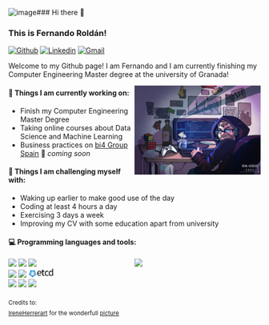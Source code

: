 ![image](https://github.com/jenrain/jenrain/assets/73680472/1a137dbe-b98c-4673-b49a-0e3fa62b9be3)### Hi there 👋 
### This is Fernando Roldán!

[![Github]()](https://github.com/jenrain)
[![Linkedin](https://img.shields.io/badge/-LinkedIn-blue?style=flat&logo=Linkedin&logoColor=white)](https://www.linkedin.com/in/froldanzafra/)
[![Gmail](https://img.shields.io/badge/-Gmail-c14438?style=flat&logo=Gmail&logoColor=white)](mailto:Fernando.Roldan.Zafra@gmail.com)

Welcome to my Github page! I am Fernando and I am currently finishing my Computer Engineering Master degree at the university of Granada!  

<img align="right" alt="img" src="https://github.com/FernandoRoldan93/FernandoRoldan93/blob/master/cover_image.jpg" width="50%" height="auto" />


#### 🌱 Things I am currently working on: 
- Finish my Computer Engineering Master Degree  
- Taking online courses about Data Science and Machine Learning 
- Business practices on [bi4 Group Spain](https://github.com/bi4group) 🚀 *coming soon*

#### :muscle: Things I am challenging myself with:
- Waking up earlier to make good use of the day
- Coding at least 4 hours a day
- Exercising 3 days a week
- Improving my CV with some education apart from university


#### :computer: Programming languages and tools: 
<p>
<img width="50%" align="right" src="https://github-readme-stats.vercel.app/api?username=jenrain&show_icons=true&hide_border=true" />

<code><img width="10%" src="https://www.vectorlogo.zone/logos/golang/golang-official.svg"></code>
<code><img width="8%" src="https://p6-juejin.byteimg.com/tos-cn-i-k3u1fbpfcp/3efeea57d16045c4b27a63c415314f83~tplv-k3u1fbpfcp-zoom-in-crop-mark:1512:0:0:0.awebp?"></code>
<code><img width="8%" src="https://www.vectorlogo.zone/logos/shell/shell-icon.svg"></code>
<br />
<code><img width="10%" src="https://www.vectorlogo.zone/logos/redis/redis-official.svg"></code>
<code><img width="10%" src="https://www.vectorlogo.zone/logos/mysql/mysql-ar21.svg"></code>
<code><img width="10%" src="https://github.com/cncf/artwork/blob/master/projects/etcd/horizontal/color/etcd-horizontal-color.svg"></code>
<br />
<code><img width="10%" src="https://www.vectorlogo.zone/logos/linux/linux-icon.svg"></code>
<code><img width="10%" src="https://www.vectorlogo.zone/logos/docker/docker-official.svg"></code>
<code><img width="8%" src="https://www.vectorlogo.zone/logos/kubernetes/kubernetes-icon.svg"></code>
</p>


<sub>Credits to: <br/>[IreneHerrerart](https://www.artstation.com/ireneherrera) for the wonderfull [picture](https://github.com/FernandoRoldan93/FernandoRoldan93/blob/master/cover_image.jpg)</sub>
